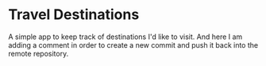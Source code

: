 # Travel Destinations

A simple app to keep track of destinations I'd like to visit.
And here I am adding a comment in order to create a new commit and push it back into the remote repository.
